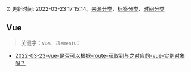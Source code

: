 :alarm_clock: 更新时间: 2022-03-23 17:15:14。[来源分类](../README.md)、[标签分类](../TAGS.md)、[时间分类](../TIMELINE.md)

## Vue


> 关键字：`Vue`、`ElementUI`



- [2022-03-23-vue-是否可以根据-route-获取到与之对应的-vue-实例对象吗？](https://www.v2ex.com/t/842448) 